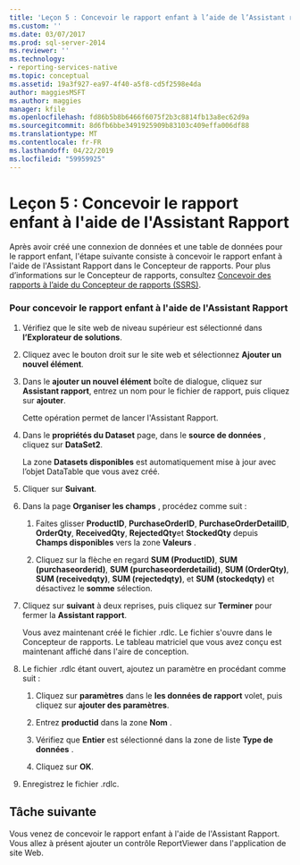 ```yaml
---
title: 'Leçon 5 : Concevoir le rapport enfant à l’aide de l’Assistant rapport | Microsoft Docs'
ms.custom: ''
ms.date: 03/07/2017
ms.prod: sql-server-2014
ms.reviewer: ''
ms.technology:
- reporting-services-native
ms.topic: conceptual
ms.assetid: 19a3f927-ea97-4f40-a5f8-cd5f2598e4da
author: maggiesMSFT
ms.author: maggies
manager: kfile
ms.openlocfilehash: fd86b5b8b6466f6075f2b3c8814fb13a8ec62d9a
ms.sourcegitcommit: 8d6fb6bbe3491925909b83103c409effa006df88
ms.translationtype: MT
ms.contentlocale: fr-FR
ms.lasthandoff: 04/22/2019
ms.locfileid: "59959925"
---
```

# <a name="lesson-5-design-the-child-report-using-the-report-wizard"></a>Leçon 5 : Concevoir le rapport enfant à l'aide de l'Assistant Rapport
  Après avoir créé une connexion de données et une table de données pour le rapport enfant, l'étape suivante consiste à concevoir le rapport enfant à l'aide de l'Assistant Rapport dans le Concepteur de rapports. Pour plus d’informations sur le Concepteur de rapports, consultez [Concevoir des rapports à l’aide du Concepteur de rapports &#40;SSRS&#41;](tools/design-reporting-services-paginated-reports-with-report-designer-ssrs.md).  
  
### <a name="to-design-the-child-report-using-the-report-wizard"></a>Pour concevoir le rapport enfant à l'aide de l'Assistant Rapport  
  
1.  Vérifiez que le site web de niveau supérieur est sélectionné dans **l’Explorateur de solutions**.  
  
2.  Cliquez avec le bouton droit sur le site web et sélectionnez **Ajouter un nouvel élément**.  
  
3.  Dans le **ajouter un nouvel élément** boîte de dialogue, cliquez sur **Assistant rapport**, entrez un nom pour le fichier de rapport, puis cliquez sur **ajouter**.  
  
     Cette opération permet de lancer l'Assistant Rapport.  
  
4.  Dans le **propriétés du Dataset** page, dans le **source de données** , cliquez sur **DataSet2**.  
  
     La zone **Datasets disponibles** est automatiquement mise à jour avec l’objet DataTable que vous avez créé.  
  
5.  Cliquer sur **Suivant**.  
  
6.  Dans la page **Organiser les champs** , procédez comme suit :  
  
    1.  Faites glisser **ProductID**, **PurchaseOrderID**, **PurchaseOrderDetailID**, **OrderQty**, **ReceivedQty**, **RejectedQty**et **StockedQty** depuis **Champs disponibles** vers la zone **Valeurs** .  
  
    2.  Cliquez sur la flèche en regard **SUM (ProductID)**, **SUM (purchaseorderid)**, **SUM (purchaseorderdetailid)**, **SUM (OrderQty)**,  **SUM (receivedqty)**, **SUM (rejectedqty)**, et **SUM (stockedqty)** et désactivez le **somme** sélection.  
  
7.  Cliquez sur **suivant** à deux reprises, puis cliquez sur **Terminer** pour fermer la **Assistant rapport**.  
  
     Vous avez maintenant créé le fichier .rdlc. Le fichier s'ouvre dans le Concepteur de rapports. Le tableau matriciel que vous avez conçu est maintenant affiché dans l'aire de conception.  
  
8.  Le fichier .rdlc étant ouvert, ajoutez un paramètre en procédant comme suit :  
  
    1.  Cliquez sur **paramètres** dans le **les données de rapport** volet, puis cliquez sur **ajouter des paramètres**.  
  
    2.  Entrez **productid** dans la zone **Nom** .  
  
    3.  Vérifiez que **Entier** est sélectionné dans la zone de liste **Type de données** .  
  
    4.  Cliquez sur **OK**.  
  
9. Enregistrez le fichier .rdlc.  
  
## <a name="next-task"></a>Tâche suivante  
 Vous venez de concevoir le rapport enfant à l'aide de l'Assistant Rapport. Vous allez à présent ajouter un contrôle ReportViewer dans l'application de site Web.  
  
  

